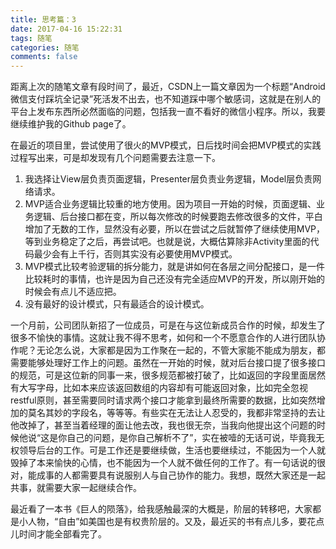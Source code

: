 ```yaml
---
title: 思考篇：3
date: 2017-04-16 15:22:31
tags: 随笔
categories: 随笔
comments: false
---
```

距离上次的随笔文章有段时间了，最近，CSDN上一篇文章因为一个标题“Android微信支付踩坑全记录”死活发不出去，也不知道踩中哪个敏感词，这就是在别人的平台上发布东西所必然面临的问题，包括我一直不看好的微信小程序。所以，我要继续维护我的Github page了。
<!--more-->

在最近的项目里，尝试使用了很火的MVP模式，日后找时间会把MVP模式的实践过程写出来，可是却发现有几个问题需要去注意一下。
1. 我选择让View层负责页面逻辑，Presenter层负责业务逻辑，Model层负责网络请求。
2. MVP适合业务逻辑比较重的地方使用。因为项目一开始的时候，页面逻辑、业务逻辑、后台接口都在变，所以每次修改的时候要跑去修改很多的文件，平白增加了无数的工作，显然没有必要，所以在尝试之后就暂停了继续使用MVP，等到业务稳定了之后，再尝试吧。也就是说，大概估算除非Activity里面的代码最少会有上千行，否则其实没有必要使用MVP模式。
3. MVP模式比较考验逻辑的拆分能力，就是讲如何在各层之间分配接口，是一件比较耗时的事情，也许是因为自己还没有完全适应MVP的开发，所以刚开始的时候会有点儿不适应把。
4. 没有最好的设计模式，只有最适合的设计模式。

一个月前，公司团队新招了一位成员，可是在与这位新成员合作的时候，却发生了很多不愉快的事情。这就让我不得不思考，如何和一个不愿意合作的人进行团队协作呢？无论怎么说，大家都是因为工作聚在一起的，不管大家能不能成为朋友，都需要能够处理好工作上的问题。虽然在一开始的时候，就对后台接口提了很多接口的规范，可是这位新的同事一来，很多规范都被打破了，比如返回的字段里面居然有大写字母，比如本来应该返回数组的内容却有可能返回对象，比如完全忽视restful原则，甚至需要同时请求两个接口才能拿到最终所需要的数据，比如突然增加的莫名其妙的字段名，等等等。有些实在无法让人忍受的，我都非常坚持的去让他改掉了，甚至当着经理的面让他去改，我也很无奈，当我向他提出这个问题的时候他说“这是你自己的问题，是你自己解析不了”，实在被噎的无话可说，毕竟我无权领导后台的工作。可是工作还是要继续做，生活也要继续过，不能因为一个人就毁掉了本来愉快的心情，也不能因为一个人就不做任何的工作了。有一句话说的很对，能成事的人都需要具有说服别人与自己协作的能力。我想，既然大家还是一起共事，就需要大家一起继续合作。

最近看了一本书《巨人的陨落》，给我感触最深的大概是，阶层的转移吧，大家都是小人物，“自由”如美国也是有权贵阶层的。又及，最近买的书有点儿多，要花点儿时间才能全部看完了。
